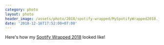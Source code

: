 ```yaml
---
category: photo
layout: photo
header_image: /assets/photo/2018/spotify-wrapped/MySpotifyWrapped2018.jpg
date: '2018-12-16T17:52:00+07:00'
---
```


Here's how my [Spotify Wrapped 2018](https://spotifywrapped.com/) looked like!
